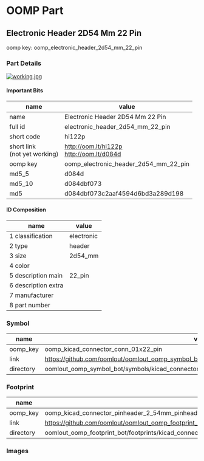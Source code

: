 # OOMP Part  
## Electronic Header 2D54 Mm 22 Pin  
  
oomp key: oomp_electronic_header_2d54_mm_22_pin  
  
### Part Details  
  
[![working.jpg](working_600.jpg)](working.jpg)  
  
#### Important Bits  
| name | value | 
| --- | --- | 
| name | Electronic Header 2D54 Mm 22 Pin | 
| full id | electronic_header_2d54_mm_22_pin | 
| short code | hi122p | 
| short link<br>(not yet working) | http://oom.lt/hi122p<br>http://oom.lt/d084d | 
| oomp key | oomp_electronic_header_2d54_mm_22_pin | 
| md5_5 | d084d | 
| md5_10 | d084dbf073 | 
| md5 | d084dbf073c2aaf4594d6bd3a289d198 | 
#### ID Composition  
| name | value | 
| --- | --- | 
| 1 classification | electronic | 
| 2 type | header | 
| 3 size | 2d54_mm | 
| 4 color |  | 
| 5 description main | 22_pin | 
| 6 description extra |  | 
| 7 manufacturer |  | 
| 8 part number |  | 
### Symbol  
| name | value | 
| --- | --- | 
| oomp_key | oomp_kicad_connector_conn_01x22_pin | 
| link | https://github.com/oomlout/oomlout_oomp_symbol_bot/tree/main/symbols/kicad_connector_conn_01x22_pin | 
| directory | oomlout_oomp_symbol_bot/symbols/kicad_connector_conn_01x22_pin//working/working.kicad_sym | 
### Footprint  
| name | value | 
| --- | --- | 
| oomp_key | oomp_kicad_connector_pinheader_2_54mm_pinheader_1x22_p2_54mm_vertical | 
| link | https://github.com/oomlout/oomlout_oomp_footprint_bot/tree/main/foootprntss/kicad_connector_pinheader_2_54mm_pinheader_1x22_p2_54mm_vertical | 
| directory | oomlout_oomp_footprint_bot/footprints/kicad_connector_pinheader_2_54mm_pinheader_1x22_p2_54mm_vertical//working/working.kicad_mod | 
### Images  
